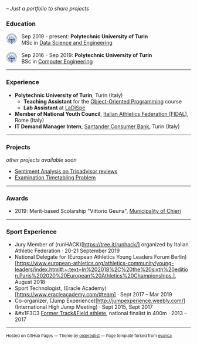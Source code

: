 _– Just a portfolio to share projects_

### Education

<img style="float: left;" src="images/polito.png?raw=true" width="30" height="30"/> &nbsp;&nbsp; Sep 2019 - present:                                                     **Polytechnic University of Turin** <br>
&nbsp;&nbsp; MSc in <a href="https://didattica.polito.it/pls/portal30/sviluppo.offerta_formativa_2019.vis?p_a_acc=2020&p_sdu=37&p_cds=320" target="_blank"> Data Science and Engineering </a>
<br><br>
<img style="float: left;" src="images/polito.png?raw=true" width="30" height="30"/> &nbsp;&nbsp; Sep 2016 - Sep 2019: **Polytechnic University of Turin** <br>
&nbsp;&nbsp; BSc in <a href="https://didattica.polito.it/pls/portal30/sviluppo.offerta_formativa_2019.vis?p_coorte=2020&p_sdu=37&p_cds=10" target="_blank"> Computer Engineering </a> 

---

### Experience
- **Polytechnic University of Turin**, Turin (Italy)
  + **Teaching Assistant** for the [Object-Oriented Programming](https://didattica.polito.it/pls/portal30/gap.pkg_guide.viewGap?p_cod_ins=04JEYOA&p_a_acc=2020&p_header=S&p_lang=IT) course
  + **Lab Assistant** at [LaDiSpe](http://www.ladispe.polito.it/news/)
- **Member of National Youth Council**, [Italian Athletics Federation (FIDAL)](http://www.fidal.it/content/Young-Leaders-Il-Consiglio-Giovanile/124544?fbclid=IwAR1_E8B3Zj-oOlZgBkv0JsIlgiLcAP2_r-Dho4QEi7ZjXAvqT-eiyPjHR5M), Rome (Italy)
- **IT Demand Manager Intern**, [Santander Consumer Bank](https://www.santanderconsumer.it/), Turin (Italy)


---

### Projects 
_other projects available soon_

- [Sentiment Analysis on Tripadvisor reviews](https://github.com/robertofranceschi/Sentiment-Analysis-on-Tripadvisor-reviews)
- [Examination Timetabling Problem](https://github.com/robertofranceschi/Examination-Timetabling-Problem)

<!--- [Project 1 Title](/sample_page)  <!---(/pdf/sample_presentation.pdf) (http://example.com/) 
<img src="images/dummy_thumbnail.jpg?raw=true"/> --->

---

### Awards 

- 2019: Merit-based Scolarship "Vittorio Geuna", [Municipality of Chieri](https://www.comune.chieri.to.it/scuola-istruzione/borse-studio-geuna) 

---

### Sport Experience 

- Jury Member of (runHACK)[https://tree.it/runhack/] organized by Italian Athletic Federation · 20-21 September 2019
- National Delegate for (European Athletics Young Leaders Forum Berlin)[https://www.european-athletics.org/athletics-community/young-leaders/index.html#:~:text=In%202018%2C%20the%20sixth%20edition,Paris%202020%20European%20Athletics%20Championships.], August 2018
- Sport Technologist, (Eracle Academy)[https://www.eracleacademy.com/#team] · Sept 2017 – Mar 2019
- Co-organizer, (Jump Experience)[http://jumpexperience.weebly.com/] (International High Jump Meeting) · Sept 2015, Sept 2017
- &#x1F3C3 [Former Track&Field athlete](https://atletica.me/atleta/Roberto-Franceschi/148387), national finalist in 400m · 2013 – 2017

---
<!-- Remove link if you don't want to attibute -->
<p style="font-size:11px">Hosted on GitHub Pages &mdash; Theme by <a href="https://github.com/orderedlist" target="_blank">orderedlist</a> &mdash; Page template forked from <a href="https://github.com/evanca/quick-portfolio" target="_blank">evanca</a></p>
